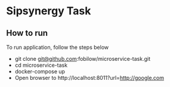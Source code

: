 Sipsynergy  Task
==================

How to run
-------------

To run application, follow the steps below

- git clone git@github.com:fobilow/microservice-task.git
- cd microservice-task
- docker-compose up
- Open browser to http://localhost:8011?url=http://google.com
